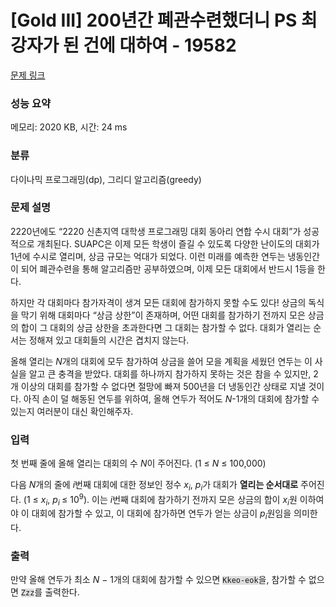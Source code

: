 # [Gold III] 200년간 폐관수련했더니 PS 최강자가 된 건에 대하여 - 19582 

[문제 링크](https://www.acmicpc.net/problem/19582) 

### 성능 요약

메모리: 2020 KB, 시간: 24 ms

### 분류

다이나믹 프로그래밍(dp), 그리디 알고리즘(greedy)

### 문제 설명

<p>2220년에도 “2220 신촌지역 대학생 프로그래밍 대회 동아리 연합 수시 대회”가 성공적으로 개최된다. SUAPC은 이제 모든 학생이 즐길 수 있도록 다양한 난이도의 대회가 1년에 수시로 열리며, 상금 규모는 억대가 되었다. 이런 미래를 예측한 연두는 냉동인간이 되어 폐관수련을 통해 알고리즘만 공부하였으며, 이제 모든 대회에서 반드시 1등을 한다.</p>

<p>하지만 각 대회마다 참가자격이 생겨 모든 대회에 참가하지 못할 수도 있다! 상금의 독식을 막기 위해 대회마다 “상금 상한”이 존재하며, 어떤 대회를 참가하기 전까지 모은 상금의 합이 그 대회의 상금 상한을 초과한다면 그 대회는 참가할 수 없다. 대회가 열리는 순서는 정해져 있고 대회들의 시간은 겹치지 않는다.</p>

<p>올해 열리는 <em>N</em>개의 대회에 모두 참가하여 상금을 쓸어 모을 계획을 세웠던 연두는 이 사실을 알고 큰 충격을 받았다. 대회를 하나까지 참가하지 못하는 것은 참을 수 있지만, 2개 이상의 대회를 참가할 수 없다면 절망에 빠져 500년을 더 냉동인간 상태로 지낼 것이다. 아직 손이 덜 해동된 연두를 위하여, 올해 연두가 적어도 <em>N</em>-1개의 대회에 참가할 수 있는지 여러분이 대신 확인해주자.</p>

### 입력 

 <p>첫 번째 줄에 올해 열리는 대회의 수 <i>N</i>이 주어진다. (1 ≤ <i>N</i> ≤ 100,000)</p>

<p>다음 <em>N</em>개의 줄에 <i>i</i>번째 대회에 대한 정보인 정수 <em>x<sub>i</sub></em>, <em>p<sub>i</sub></em>가 대회가 <strong>열리는 순서대로</strong> 주어진다. (1 ≤ <em>x<sub>i</sub></em>, <em>p<sub>i </sub></em>≤ 10<sup>9</sup>). 이는 <em>i</em>번째 대회에 참가하기 전까지 모은 상금의 합이 <em>x<sub>i</sub></em>원 이하여야 이 대회에 참가할 수 있고, 이 대회에 참가하면 연두가 얻는 상금이 <em>p<sub>i</sub></em>원임을 의미한다.</p>

### 출력 

 <p>만약 올해 연두가 최소 <em>N </em>− 1개의 대회에 참가할 수 있으면 <code><span style="background-color:#dddddd;">Kkeo-eok</span></code>을, 참가할 수 없으면 <code><span style="background-color:#dddddd;">Zzz</span></code>를 출력한다.</p>

